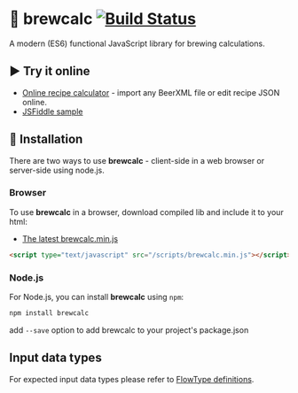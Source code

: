 # 🍺 brewcalc [![Build Status](https://travis-ci.org/brewcomputer/brewcalc.svg?branch=master)](https://travis-ci.org/brewcomputer/brewcalc)
A modern (ES6) functional JavaScript library for brewing calculations.

▶️ Try it online
--------------------
 * [Online recipe calculator](https://brewcomputer.github.io/brewcalc/) - import any BeerXML file or edit recipe JSON online.
 * [JSFiddle sample](https://jsfiddle.net/krutilin/nn7sdekg/)

🚀 Installation
------------
There are two ways to use **brewcalc** - client-side in a web browser or server-side using node.js.

### Browser
To use **brewcalc** in a browser, download compiled lib and include it to your html:

 * [The latest brewcalc.min.js](https://raw.githubusercontent.com/brewcomputer/brewcalc/master/lib/brewcalc.min.js)
 
```html
<script type="text/javascript" src="/scripts/brewcalc.min.js"></script>
```

### Node.js
For Node.js, you can install **brewcalc** using `npm`:

```bash
npm install brewcalc
```
add `--save` option to add brewcalc to your project's package.json

## Input data types
For expected input data types please refer to [FlowType definitions](https://github.com/brewcomputer/brewcalc/tree/master/src/types).
